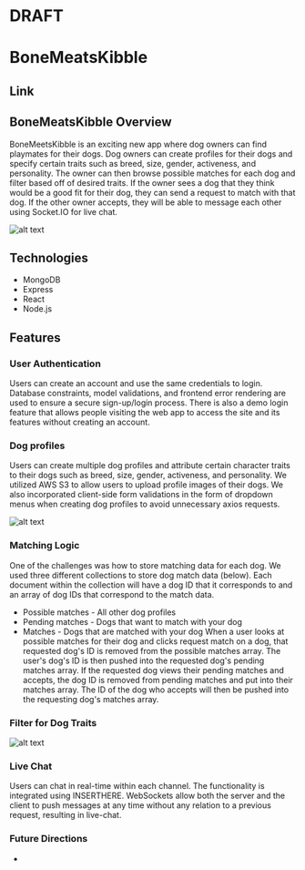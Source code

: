 # DRAFT
# BoneMeatsKibble
## Link 

## BoneMeatsKibble Overview
BoneMeetsKibble is an exciting new app where dog owners can find playmates for their dogs. Dog owners can create profiles for their dogs and specify certain traits such as breed, size, gender, activeness, and personality. The owner can then browse possible matches for each dog and filter based off of desired traits. If the owner sees a dog that they think would be a good fit for their dog, they can send a request to match with that dog. If the other owner accepts, they will be able to message each other using Socket.IO for live chat. 

![alt text](https://raw.githubusercontent.com/jaronjlee/discord_clone/master/app/assets/images/overview.png)
## Technologies
  * MongoDB
  * Express
  * React
  * Node.js
## Features
### User Authentication
Users can create an account and use the same credentials to login. Database constraints, model validations, and frontend error rendering are used to ensure a secure sign-up/login process. There is also a demo login feature that allows people visiting the web app to access the site and its features without creating an account. 
### Dog profiles
Users can create multiple dog profiles and attribute certain character traits to their dogs such as breed, size, gender, activeness, and personality. We utilized AWS S3 to allow users to upload profile images of their dogs. We also incorporated client-side form validations in the form of dropdown menus when creating dog profiles to avoid unnecessary axios requests. 

![alt text](https://raw.githubusercontent.com/jaronjlee/discord_clone/master/app/assets/images/overview.png)
### Matching Logic
One of the challenges was how to store matching data for each dog. We used three different collections to store dog match data (below). Each document within the collection will have a dog ID that it corresponds to and an array of dog IDs that correspond to the match data. 
  * Possible matches - All other dog profiles
  * Pending matches - Dogs that want to match with your dog
  * Matches - Dogs that are matched with your dog
When a user looks at possible matches for their dog and clicks request match on a dog, that requested dog's ID is removed from the possible matches array. The user's dog's ID is then pushed into the requested dog's pending matches array. If the requested dog views their pending matches and accepts, the dog ID is removed from pending matches and put into their matches array. The ID of the dog who accepts will then be pushed into the requesting dog's matches array. 


### Filter for Dog Traits

![alt text](https://raw.githubusercontent.com/jaronjlee/discord_clone/master/app/assets/images/overview.png)
### Live Chat
Users can chat in real-time within each channel. The functionality is integrated using INSERTHERE. WebSockets allow both the server and the client to push messages at any time without any relation to a previous request, resulting in live-chat.

### Future Directions
  * 
